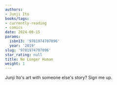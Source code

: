 ```yaml
---
authors:
- Junji Ito
books/tags:
- currently-reading
- comics
date: 2024-08-15
params:
  isbn13: '9781974707096'
  year: '2019'
slug: '9781974707096'
star_rating: null
title: No Longer Human
weight: 1
---
```


Junji Ito's art with someone else's story? Sign me up.

<!--more-->